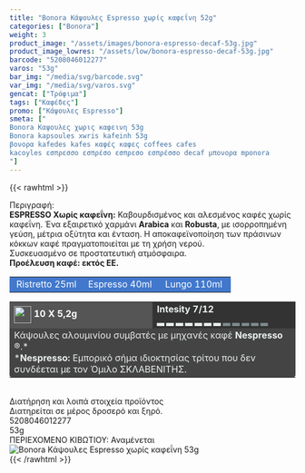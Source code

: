```yaml
---
title: "Bonora Κάψουλες Espresso χωρίς καφεΐνη 52g"
categories: ["Bonora"]
weight: 3
product_image: "/assets/images/bonora-espresso-decaf-53g.jpg"
product_image_lowres: "/assets/low/bonora-espresso-decaf-53g.jpg"
barcode: "5208046012277"
varos: "53g"
bar_img: "/media/svg/barcode.svg"
var_img: "/media/svg/varos.svg"
gencat: ["Τρόφιμα"]
tags: ["Καφέδες"]
promo: ["Κάψουλες Espresso"]
smeta: ["
Bonora Καψουλες χωρις καφεινη 53g
Bonora kapsoules xwris kafeinh 53g
βονορα kafedes kafes καφές καφες coffees cafes
kacoyles εσπρεσσο εσπρέσο εσπρεσο εσπρέσσο decaf μπονορα mponora
"]
---
```

{{< rawhtml >}}
<style>
    td {border-radius: 0 !important;}
</style>
<div class="sload67">
    <div class="product">
        <div id="sistatika">Περιγραφή:</div>
            <div class="alltext"><b>ESPRESSO Χωρίς καφεΐνη:</b> Καβουρδισμένος και αλεσμένος καφές χωρίς καφεΐνη. Ένα εξαιρετικό χαρμάνι <b>Arabica</b> και <b>Robusta</b>, με ισορροπημένη γεύση, μέτρια οξύτητα και ένταση. Η αποκαφεϊνοποίηση των πράσινων κόκκων καφέ πραγματοποιείται με τη χρήση νερού. <br>
            Συσκευασμένο σε προστατευτική ατμόσφαιρα.<br>
            <b>Προέλευση καφέ: εκτός ΕΕ.</b></div>
        <table style="border-collapse:collapse;width:100%" border="0" cellpadding="15px">
            <tbody>
                <tr>
                    <td style="width:32.95%;background-color:#4278cc;text-align:center;border-top-left-radius: 4px !important;"><span
                            style="color:#fff">Ristretto 25ml</span></td>
                    <td style="width:32.95%;text-align:center;background-color:#4278cc"><span
                            style="color:#fff">Espresso 40ml</span></td>
                    <td style="width:32.95%;text-align:center;background-color:#4278cc;border-top-right-radius: 4px !important"><span style="color:#fff">Lungo
                            110ml</span></td>
                </tr>
            </tbody>
        </table>
        <table style="border-collapse:collapse;width:100%" border="0" cellpadding="15px;">
            <tbody>
                <tr>
                    <td style="width:49.55%;background-color:#555;vertical-align:middle"><strong><span
                                style="color:#fff"><img style="margin-right:5px;vertical-align:middle"
                                    src="/media/icons/kaps.svg" width="30px" alt="">10 X 5,2g</span></strong></td>
                    <td style="width:49.65%;background-color:#333"><strong><span style="color:#ecf0f1">Intesity
                                7/12<br>▂ ▂ ▂ ▂ ▂ ▂ ▂<span style="color:#7e8c8d"> ▂ ▂ ▂ ▂ ▂</span></span></strong></td>
                </tr>
                <tr>
                    <td style="width:49.55%;background-color:#444;border-radius: 0 0 4px 4px !important;" colspan="2"><span style="color:#ecf0f1">Κάψουλες αλουμινίου συµβατές µε µηχανές καφέ <strong>Nespresso</strong> ®.*</span><br><span
                            style="color:#ecf0f1">*<strong>Nespresso:</strong> Εµπορικό σήµα ιδιοκτησίας τρίτου που δεv
                            συνδέεται µε τον Όµιλο ΣΚΛΑΒΕΝΙΤΗΣ.</span></td>
                </tr>
            </tbody>
        </table>
        <div>&nbsp;</div>
        <div id="loipa">Διατήρηση και λοιπά στοιχεία προϊόντος</div>
        <div class="alltext">Διατηρείται σε µέρος δροσερό και ξηρό.</div>
        <div id="barcode">
            <div id="barimage1"></div><span id="bartext">5208046012277</span>
        </div>
        <div id="varos">
            <div id="varosimage1"></div><span id="varostext">53g</span>
        </div>
        <div id="kivotio">ΠΕΡΙΕΧΟΜΕΝΟ ΚΙΒΩΤΙΟΥ: Αναμένεται</div>
        <div class="pimg"><img alt="Bonora Κάψουλες Espresso χωρίς καφεΐνη 53g"
                title="Bonora Κάψουλες Espresso χωρίς καφεΐνη 53g" src="/assets/images/bonora-espresso-decaf-53g.jpg">
        </div>
    </div>
</div>
{{< /rawhtml >}}